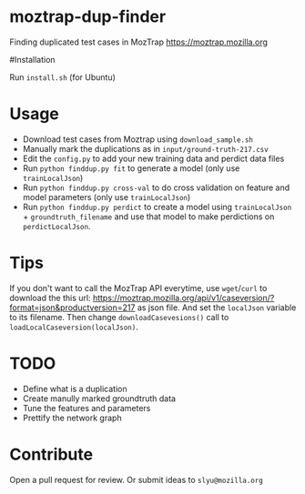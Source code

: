 # moztrap-dup-finder
Finding duplicated test cases in MozTrap https://moztrap.mozilla.org

#Installation 

Run `install.sh` (for Ubuntu)

# Usage

* Download test cases from Moztrap using `download_sample.sh`
* Manually mark the duplications as in `input/ground-truth-217.csv`
* Edit the `config.py` to add your new training data and perdict data files
* Run `python finddup.py fit` to generate a model (only use `trainLocalJson`)
* Run `python finddup.py cross-val` to do cross validation on feature and model parameters (only use `trainLocalJson`)
* Run `python finddup.py perdict` to create a model using `trainLocalJson` + `groundtruth_filename` and use that model to make perdictions on `perdictLocalJson`.

# Tips

If you don't want to call the MozTrap API everytime, use `wget`/`curl` to download the this url: https://moztrap.mozilla.org/api/v1/caseversion/?format=json&productversion=217 as json file. And set the `localJson` variable to its filename. Then change `downloadCasevesions()` call to `loadLocalCaseversion(localJson)`.

# TODO
* Define what is a duplication
* Create manully marked groundtruth data
* Tune the features and parameters
* Prettify the network graph

# Contribute
Open a pull request for review. Or submit ideas to `slyu@mozilla.org`
